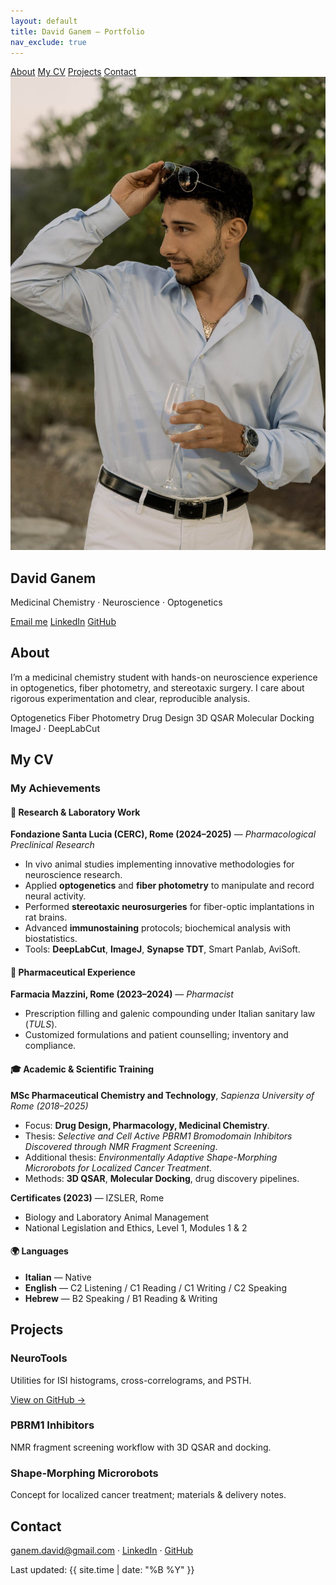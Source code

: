 ```yaml
---
layout: default
title: David Ganem — Portfolio
nav_exclude: true
---
```


<!-- ===== Sticky Nav (one-page) ===== -->
<nav class="topnav">
  <a href="#about">About</a>
  <a href="#cv">My CV</a>
  <a href="#projects">Projects</a>
  <a href="#contact">Contact</a>
</nav>

<!-- ===== Hero ===== -->
<section class="hero" id="home">
  <img class="avatar" src="/assets/avatar.jpg" alt="David Ganem portrait">
  <div class="hero-text">
    <h1>David Ganem</h1>
    <p class="subtitle">Medicinal Chemistry · Neuroscience · Optogenetics</p>
    <p>
      <a class="btn" href="mailto:ganem.david@gmail.com">Email me</a>
      <a class="btn secondary" href="https://www.linkedin.com/in/david-ganem-535769171/" target="_blank" rel="noopener">LinkedIn</a>
      <a class="btn secondary" href="https://github.com/DVDGNM99" target="_blank" rel="noopener">GitHub</a>
    </p>
  </div>
</section>

<!-- ===== About ===== -->
<section id="about">
  <h2>About</h2>
  <p>
    I’m a medicinal chemistry student with hands-on neuroscience experience in optogenetics,
    fiber photometry, and stereotaxic surgery. I care about rigorous experimentation and clear,
    reproducible analysis.
  </p>

  <div class="tags-wrap">
    <span class="tag">Optogenetics</span>
    <span class="tag">Fiber Photometry</span>
    <span class="tag">Drug Design</span>
    <span class="tag">3D QSAR</span>
    <span class="tag">Molecular Docking</span>
    <span class="tag">ImageJ · DeepLabCut</span>
  </div>
</section>

<!-- ===== My CV (Achievements) ===== -->
<section id="cv">
  <h2>My CV</h2>

  <h3>My Achievements</h3>

  <h4>🧠 Research & Laboratory Work</h4>
  <p><strong>Fondazione Santa Lucia (CERC), Rome (2024–2025)</strong> — <em>Pharmacological Preclinical Research</em></p>
  <ul>
    <li>In vivo animal studies implementing innovative methodologies for neuroscience research.</li>
    <li>Applied <strong>optogenetics</strong> and <strong>fiber photometry</strong> to manipulate and record neural activity.</li>
    <li>Performed <strong>stereotaxic neurosurgeries</strong> for fiber-optic implantations in rat brains.</li>
    <li>Advanced <strong>immunostaining</strong> protocols; biochemical analysis with biostatistics.</li>
    <li>Tools: <strong>DeepLabCut</strong>, <strong>ImageJ</strong>, <strong>Synapse TDT</strong>, Smart Panlab, AviSoft.</li>
  </ul>

  <h4>💊 Pharmaceutical Experience</h4>
  <p><strong>Farmacia Mazzini, Rome (2023–2024)</strong> — <em>Pharmacist</em></p>
  <ul>
    <li>Prescription filling and galenic compounding under Italian sanitary law (<em>TULS</em>).</li>
    <li>Customized formulations and patient counselling; inventory and compliance.</li>
  </ul>

  <h4>🎓 Academic & Scientific Training</h4>
  <p><strong>MSc Pharmaceutical Chemistry and Technology</strong>, <em>Sapienza University of Rome (2018–2025)</em></p>
  <ul>
    <li>Focus: <strong>Drug Design, Pharmacology, Medicinal Chemistry</strong>.</li>
    <li>Thesis: <em>Selective and Cell Active PBRM1 Bromodomain Inhibitors Discovered through NMR Fragment Screening</em>.</li>
    <li>Additional thesis: <em>Environmentally Adaptive Shape-Morphing Microrobots for Localized Cancer Treatment</em>.</li>
    <li>Methods: <strong>3D QSAR</strong>, <strong>Molecular Docking</strong>, drug discovery pipelines.</li>
  </ul>

  <p><strong>Certificates (2023)</strong> — IZSLER, Rome</p>
  <ul>
    <li>Biology and Laboratory Animal Management</li>
    <li>National Legislation and Ethics, Level 1, Modules 1 &amp; 2</li>
  </ul>

  <h4>🌍 Languages</h4>
  <ul>
    <li><strong>Italian</strong> — Native</li>
    <li><strong>English</strong> — C2 Listening / C1 Reading / C1 Writing / C2 Speaking</li>
    <li><strong>Hebrew</strong> — B2 Speaking / B1 Reading &amp; Writing</li>
  </ul>
</section>

<!-- ===== Projects (facoltativo, modifica con i tuoi) ===== -->
<section id="projects">
  <h2>Projects</h2>
  <div class="grid">
    <div class="card">
      <h3>NeuroTools</h3>
      <p>Utilities for ISI histograms, cross-correlograms, and PSTH.</p>
      <a class="link" href="https://github.com/DVDGNM99" target="_blank" rel="noopener">View on GitHub →</a>
    </div>
    <div class="card">
      <h3>PBRM1 Inhibitors</h3>
      <p>NMR fragment screening workflow with 3D QSAR and docking.</p>
    </div>
    <div class="card">
      <h3>Shape-Morphing Microrobots</h3>
      <p>Concept for localized cancer treatment; materials & delivery notes.</p>
    </div>
  </div>
</section>

<!-- ===== Contact ===== -->
<section id="contact">
  <h2>Contact</h2>
  <p>
    <a class="btn" href="mailto:ganem.david@gmail.com">ganem.david@gmail.com</a>
    · <a class="btn secondary" href="https://www.linkedin.com/in/david-ganem-535769171/" target="_blank" rel="noopener">LinkedIn</a>
    · <a class="btn secondary" href="https://github.com/DVDGNM99" target="_blank" rel="noopener">GitHub</a>
  </p>
</section>

<p class="footer-note">Last updated: {{ site.time | date: "%B %Y" }}</p>
